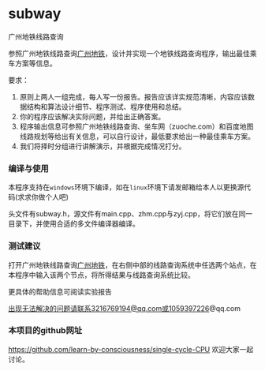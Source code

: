 # subway
广州地铁线路查询

参照广州地铁线路查询[广州地铁](www.gzmtr.com)，设计并实现一个地铁线路查询程序，输出最佳乘车方案等信息。

要求：
1. 原则上两人一组完成，每人写一份报告。报告应该详实规范清晰，内容应该数据结构和算法设计细节、程序测试、程序使用和总结。
2. 你的程序应该解决实际问题，并给出正确答案。
3. 程序输出信息可参照广州地铁线路查询、坐车网（zuoche.com）和百度地图线路规划等给出有关信息，可以自行设计，最低要求给出一种最佳乘车方案。
4. 我们将择时分组进行讲解演示，并根据完成情况打分。



### 编译与使用

本程序支持在`windows`环境下编译，如在`linux`环境下请发邮箱给本人以更换源代码(求求你做个人吧)

头文件有subway.h，源文件有main.cpp、zhm.cpp与zyj.cpp，将它们放在同一目录下，并使用合适的多文件编译器编译。



### 测试建议

打开广州地铁线路查询[广州地铁](www.gzmtr.com)，在右侧中部的线路查询系统中任选两个站点，在本程序中输入该两个节点，将所得结果与线路查询系统比较。

更具体的帮助信息可阅读实验报告

出现无法解决的问题请联系3216769194@qq.com或1059397226@qq.com



### 本项目的github网址
https://github.com/learn-by-consciousness/single-cycle-CPU 欢迎大家一起讨论。
